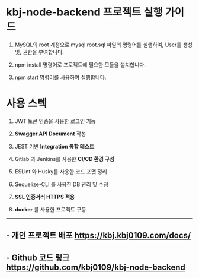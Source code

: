 # kbj-node-backend 프로젝트 실행 가이드

1. MySQL의 root 계정으로 mysql.root.sql 파일의 명령어를 실행하여, User를 생성 및, 권한을 부여합니다.

2. npm install 명령어로 프로젝트에 필요한 모듈을 설치합니다.

3. npm start 명령어를 사용하여 실행합니다.


# 사용 스텍
1. JWT 토큰 인증을 사용한 로그인 기능

2. **Swagger API Document** 작성

3. JEST 기반 **Integration 통합 테스트**

4. Gitlab 과 Jenkins를 사용한 **CI/CD 환경 구성**

5. ESLint 와 Husky를 사용한 코드 포맷 정리

6. Sequelize-CLI 를 사용한 DB 관리 및 수정

7. **SSL 인증서러 HTTPS 적용**

8. **docker** 를 사용한 프로젝트 구동


<hr>

## - 개인 프로젝트 배포 https://kbj.kbj0109.com/docs/ 
## - Github 코드 링크 https://github.com/kbj0109/kbj-node-backend
